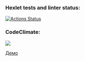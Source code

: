 ### Hexlet tests and linter status:
[![Actions Status](https://github.com/a-dishenko/frontend-project-46/actions/workflows/hexlet-check.yml/badge.svg)](https://github.com/a-dishenko/frontend-project-46/actions)

### CodeClimate:
<a href="https://codeclimate.com/github/a-dishenko/frontend-project-46/maintainability"><img src="https://api.codeclimate.com/v1/badges/43e956ea189472cf2c08/maintainability" /></a>

<a href="https://asciinema.org/connect/68f7750a-fc0f-4120-8035-c0bcd98ffcb2">Демо</a>
